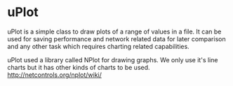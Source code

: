 uPlot
=====

uPlot is a simple class to draw plots of a range of values in a file. It can be used for saving performance and network related data for later comparison and any other task which requires charting related capabilities.

uPlot used a library called NPlot for drawing graphs. We only use it's line charts but it has other kinds of charts to be used.
http://netcontrols.org/nplot/wiki/
